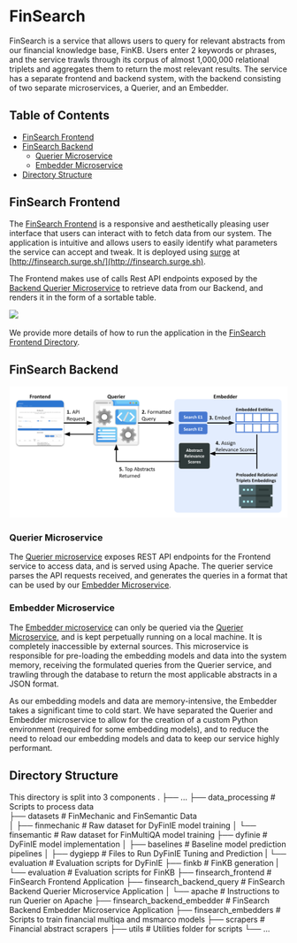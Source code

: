 # FinSearch
FinSearch is a service that allows users to query for relevant abstracts from our financial knowledge base, FinKB. Users enter 2 keywords or phrases, and the service trawls through its corpus of almost 1,000,000 relational triplets and aggregates them to return the most relevant results. The service has a separate frontend and backend system, with the backend consisting of two separate microservices, a Querier, and an Embedder.

## Table of Contents
- [FinSearch Frontend](#finsearch-frontend)
- [FinSearch Backend](#finsearch-backend)
    - [Querier Microservice](#querier-microservice)
    - [Embedder Microservice](#embedder-microservice)
- [Directory Structure](#directory-structure)

## FinSearch Frontend
The [FinSearch Frontend](finsearch_frontend/) is a responsive and aesthetically pleasing user interface that users can interact with to fetch data from our system. The application is intuitive and allows users to easily identify what parameters the service can accept and tweak. It is deployed using [surge](https://surge.sh/) at [http://finsearch.surge.sh/](http://finsearch.surge.sh).

The Frontend makes use of calls Rest API endpoints exposed by the [Backend Querier Microservice](#querier-microservice) to retrieve data from our Backend, and renders it in the form of a sortable table.

![](media/finsearch-frontend.gif)

We provide more details of how to run the application in the [FinSearch Frontend Directory](finsearch_frontend/).

## FinSearch Backend
![](media/finsearch-backend-architecture.png)

### Querier Microservice
The [Querier microservice](finsearch_backend/querier/) exposes REST API endpoints for the Frontend service to access data, and is served using Apache. The querier service parses the API requests received, and generates the queries in a format that can be used by our [Embedder Microservice](#embedder-microservice).

### Embedder Microservice
The [Embedder microservice](finsearch_backend/embedder/) can only be queried via the [Querier Microservice](#querier-microservice), and is kept perpetually running on a local machine. It is completely inaccessible by external sources. This microservice is responsible for pre-loading the embedding models and data into the system memory, receiving the formulated queries from the Querier service, and trawling through the database to return the most applicable abstracts in a JSON format.

As our embedding models and data are memory-intensive, the Embedder takes a significant time to cold start. We have separated the Querier and Embedder microservice to allow for the creation of a custom Python environment (required for some embedding models), and to reduce the need to reload our embedding models and data to keep our service highly performant.

## Directory Structure
This directory is split into 3 components
    .
    ├── ...
    ├── data_processing                 # Scripts to process data           
    ├── datasets                        # FinMechanic and FinSemantic Data    
    │   ├── finmechanic                     # Raw dataset for DyFinIE model training
    │   └── finsemantic                     # Raw dataset for FinMultiQA model training
    ├── dyfinie                         # DyFinIE model implementation
    │   ├── baselines                       # Baseline model prediction pipelines
    │   ├── dygiepp                         # Files to Run DyFinIE Tuning and Prediction
    |   └── evaluation                      # Evaluation scripts for DyFinIE
    ├── finkb                           # FinKB generation
    |   └── evaluation                      # Evaluation scripts for FinKB
    ├── finsearch_frontend              # FinSearch Frontend Application
    ├── finsearch_backend_query         # FinSearch Backend Querier Microservice Application
    │   └── apache                          # Instructions to run Querier on Apache
    ├── finsearch_backend_embedder      # FinSearch Backend Embedder Microservice Application
    ├── finsearch_embedders             # Scripts to train financial multiqa and msmarco models
    ├── scrapers                        # Financial abstract scrapers
    ├── utils                           # Utilities folder for scripts
    └── ...
